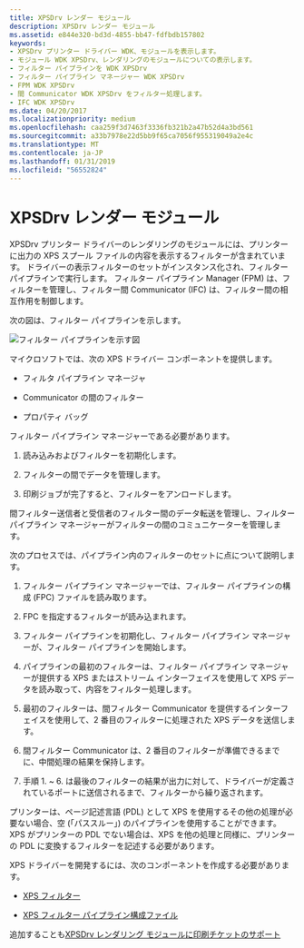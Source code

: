 ```yaml
---
title: XPSDrv レンダー モジュール
description: XPSDrv レンダー モジュール
ms.assetid: e844e320-bd3d-4855-bb47-fdfbdb157802
keywords:
- XPSDrv プリンター ドライバー WDK、モジュールを表示します。
- モジュール WDK XPSDrv、レンダリングのモジュールについての表示します。
- フィルター パイプラインを WDK XPSDrv
- フィルター パイプライン マネージャー WDK XPSDrv
- FPM WDK XPSDrv
- 間 Communicator WDK XPSDrv をフィルター処理します。
- IFC WDK XPSDrv
ms.date: 04/20/2017
ms.localizationpriority: medium
ms.openlocfilehash: caa259f3d7463f3336fb321b2a47b52d4a3bd561
ms.sourcegitcommit: a33b7978e22d5bb9f65ca7056f955319049a2e4c
ms.translationtype: MT
ms.contentlocale: ja-JP
ms.lasthandoff: 01/31/2019
ms.locfileid: "56552824"
---
```

# <a name="xpsdrv-render-module"></a>XPSDrv レンダー モジュール


XPSDrv プリンター ドライバーのレンダリングのモジュールには、プリンターに出力の XPS スプール ファイルの内容を表示するフィルターが含まれています。 ドライバーの表示フィルターのセットがインスタンス化され、フィルター パイプラインで実行します。 フィルター パイプライン Manager (FPM) は、フィルターを管理し、フィルター間 Communicator (IFC) は、フィルター間の相互作用を制御します。

次の図は、フィルター パイプラインを示します。

![フィルター パイプラインを示す図](images/xps-pipeline.png)

マイクロソフトでは、次の XPS ドライバー コンポーネントを提供します。

-   フィルタ パイプライン マネージャ

-   Communicator の間のフィルター

-   プロパティ バッグ

フィルター パイプライン マネージャーである必要があります。

1.  読み込みおよびフィルターを初期化します。

2.  フィルターの間でデータを管理します。

3.  印刷ジョブが完了すると、フィルターをアンロードします。

間フィルター送信者と受信者のフィルター間のデータ転送を管理し、フィルター パイプライン マネージャーがフィルターの間のコミュニケーターを管理します。

次のプロセスでは、パイプライン内のフィルターのセットに点について説明します。

1.  フィルター パイプライン マネージャーでは、フィルター パイプラインの構成 (FPC) ファイルを読み取ります。

2.  FPC を指定するフィルターが読み込まれます。

3.  フィルター パイプラインを初期化し、フィルター パイプライン マネージャーが、フィルター パイプラインを開始します。

4.  パイプラインの最初のフィルターは、フィルター パイプライン マネージャーが提供する XPS またはストリーム インターフェイスを使用して XPS データを読み取って、内容をフィルター処理します。

5.  最初のフィルターは、間フィルター Communicator を提供するインターフェイスを使用して、2 番目のフィルターに処理された XPS データを送信します。

6.  間フィルター Communicator は、2 番目のフィルターが準備できるまでに、中間処理の結果を保持します。

7.  手順 1. ~ 6. は最後のフィルターの結果が出力に対して、ドライバーが定義されているポートに送信されるまで、フィルターから繰り返されます。

プリンターは、ページ記述言語 (PDL) として XPS を使用するその他の処理が必要ない場合、空 (「パススルー」) のパイプラインを使用することができます。 XPS がプリンターの PDL でない場合は、XPS を他の処理と同様に、プリンターの PDL に変換するフィルターを記述する必要があります。

XPS ドライバーを開発するには、次のコンポーネントを作成する必要があります。

-   [XPS フィルター](xps-filters.md)

-   [XPS フィルター パイプライン構成ファイル](filter-pipeline-configuration-file.md)

追加することも[XPSDrv レンダリング モジュールに印刷チケットのサポート](print-ticket-support-in-the-xpsdrv-render-module.md)

 

 




